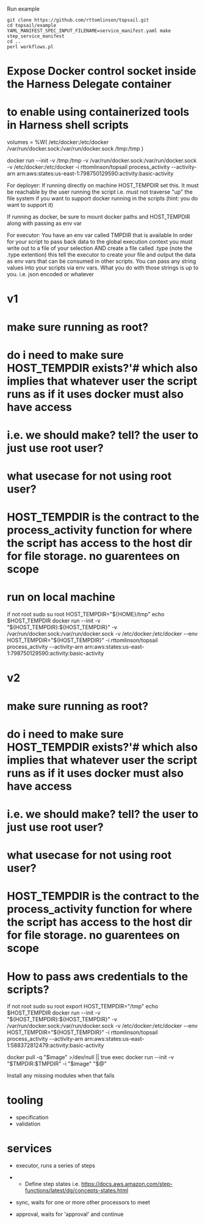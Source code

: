 Run example

```
git clone https://github.com/rttomlinson/topsail.git
cd topsail/example
YAML_MANIFEST_SPEC_INPUT_FILENAME=service_manifest.yaml make step_service_manifest 
cd ..  
perl workflows.pl  
```

# Expose Docker control socket inside the Harness Delegate container
# to enable using containerized tools in Harness shell scripts
volumes = %W(
  /etc/docker:/etc/docker
  /var/run/docker.sock:/var/run/docker.sock
  /tmp:/tmp
)

docker run --init -v /tmp:/tmp -v /var/run/docker.sock:/var/run/docker.sock -v /etc/docker:/etc/docker -i rttomlinson/topsail process_activity --activity-arn arn:aws:states:us-east-1:798750129590:activity:basic-activity

For deployer:
If running directly on machine
HOST_TEMPDIR set this. It must be reachable by the user running the script
i.e. must not traverse "up" the file system if you want to support docker running in the scripts (hint: you do want to support it)

If running as docker, be sure to mount docker paths and HOST_TEMPDIR along with passing as env var

For executor:
You have an env var called TMPDIR that is available
In order for your script to pass back data to the global execution context you must write out to a file of your selection AND create a file called <filename>.type (note the .type extention) this tell the executor to create your file and output the data as env vars that can be consumed in other scripts. You can pass any string values into your scripts via env vars. What you do with those strings is up to you. i.e. json encoded or whatever


# v1
# make sure running as root?
# do i need to make sure HOST_TEMPDIR exists?'# which also implies that whatever user the script runs as if it uses docker must also have access
# i.e. we should make? tell? the user to just use root user?
# what usecase for not using root user?
# HOST_TEMPDIR is the contract to the process_activity function for where the script has access to the host dir for file storage. no guarentees on scope
# run on local machine
if not root
sudo su root
HOST_TEMPDIR="${HOME}/tmp"
echo $HOST_TEMPDIR
docker run --init -v "${HOST_TEMPDIR}:${HOST_TEMPDIR}" -v /var/run/docker.sock:/var/run/docker.sock -v /etc/docker:/etc/docker --env HOST_TEMPDIR="${HOST_TEMPDIR}" -i rttomlinson/topsail process_activity --activity-arn arn:aws:states:us-east-1:798750129590:activity:basic-activity

# v2
# make sure running as root?
# do i need to make sure HOST_TEMPDIR exists?'# which also implies that whatever user the script runs as if it uses docker must also have access
# i.e. we should make? tell? the user to just use root user?
# what usecase for not using root user?
# HOST_TEMPDIR is the contract to the process_activity function for where the script has access to the host dir for file storage. no guarentees on scope
# How to pass aws credentials to the scripts?
if not root
sudo su root
export HOST_TEMPDIR="/tmp"
echo $HOST_TEMPDIR
docker run --init -v "${HOST_TEMPDIR}:${HOST_TEMPDIR}" -v /var/run/docker.sock:/var/run/docker.sock -v /etc/docker:/etc/docker --env HOST_TEMPDIR="${HOST_TEMPDIR}" -i rttomlinson/topsail process_activity --activity-arn arn:aws:states:us-east-1:588372812479:activity:basic-activity

docker pull -q "$image" >/dev/null || true
exec docker run --init -v "$TMPDIR:$TMPDIR" -i "$image" "$@"

Install any missing modules when that fails


# tooling

* specification
* validation

# services

* executor, runs a series of steps
* * Define step states i.e. https://docs.aws.amazon.com/step-functions/latest/dg/concepts-states.html

* sync, waits for one or more other processors to meet
* approval, waits for 'approval' and continue
